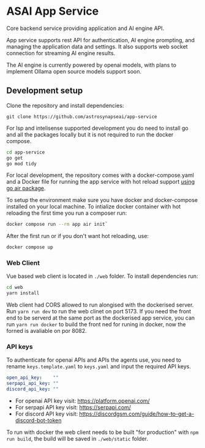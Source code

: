 # ASAI App Service 

Core backend service providing application and AI engine API. 

App service supports rest API for authentication, AI engine prompting, and managing the application data and settings. It also supports web socket connection for streaming AI engine results.

The AI engine is currently powered by openai models, with plans to implement Ollama open source models support soon.

## Development setup

Clone the repository and install dependencies:

`git clone https://github.com/astrosynapseai/app-service`

For lsp and intelisense supported development you do need to install go and all the packages locally but it is not required to run the docker compose.

```bash
cd app-service
go get
go mod tidy
```

For local development, the repository comes with a docker-compose.yaml and a Docker file for running the app service with hot reload support [using go air package](https://github.com/cosmtrek/air).

To setup the environment make sure you have docker and docker-compose installed on your local machine. To intialize docker container with hot reloading the first time you run a composer run:

```bash
docker compose run --rm app air init`
```

After the first run or if you don't want hot reloading, use:

```bash
docker compose up
```
### Web Client

Vue based web client is located in `./web` folder. To install dependencies run:

```bash
cd web
yarn install
```

Web client had CORS allowed to run alongised with the dockerised server. Run `yarn run dev` to run the web clinet on port 5173. If you need the front end to be serverd at the same port as the dockerised app service, you can run `yarn run docker` to build the front ned for runing in docker, now the forned is avaliable on por 8082.

### API keys

To authenticate for openai APIs and APIs the agents use, you need to rename `keys.template.yaml` to `keys.yaml` and input the required API keys.

```yaml
open_api_key:    ""
serpapi_api_key: ""
discord_api_key: ""
```

- For openai API key visit:  https://platform.openai.com/
- For serpapi API key visit: https://serpapi.com/
- For discord API key visit: https://discordgsm.com/guide/how-to-get-a-discord-bot-token

To run with docker the web client needs to be built "for production" with `npm run build`, the build will be saved in `./web/static` folder.

